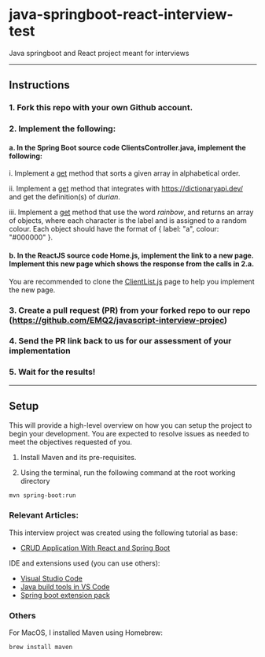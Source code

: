# java-springboot-react-interview-test
Java springboot and React project meant for interviews

---

## Instructions

### 1. Fork this repo with your own Github account.

### 2. Implement the following:

#### a. In the Spring Boot source code <b>ClientsController.java</b>, implement the following:

i. Implement a <u>get</u> method that sorts a given array in alphabetical order.

ii. Implement a <u>get</u> method that integrates with https://dictionaryapi.dev/ and get the definition(s) of <i>durian</i>.

iii. Implement a <u>get</u> method that use the word <i>rainbow</i>, and returns an array of objects, where each character is the label and is assigned to a random colour. Each object should have the format of { label: "a", colour: "#000000" }.

#### b. In the ReactJS source code <b>Home.js</b>, implement the link to a new page. Implement this new page which shows the response from the calls in 2.a.

You are recommended to clone the <u>ClientList.js</u> page to help you implement the new page.

### 3. Create a pull request (PR) from your forked repo to our repo (https://github.com/EMQ2/javascript-interview-projec)

### 4. Send the PR link back to us for our assessment of your implementation

### 5. Wait for the results!

---

## Setup
This will provide a high-level overview on how you can setup the project to begin your development. You are expected to resolve issues as needed to meet the objectives requested of you.

1. Install Maven and its pre-requisites.

2. Using the terminal, run the following command at the root working directory

```bash
mvn spring-boot:run
```

### Relevant Articles:

This interview project was created using the following tutorial as base:

- [CRUD Application With React and Spring Boot](https://www.baeldung.com/spring-boot-react-crud)

IDE and extensions used (you can use others):

- [Visual Studio Code](https://code.visualstudio.com/Download)
- [Java build tools in VS Code](https://code.visualstudio.com/docs/java/java-build)
- [Spring boot extension pack](https://marketplace.visualstudio.com/items?itemName=vmware.vscode-boot-dev-pack&ssr=false)

### Others

For MacOS, I installed Maven using Homebrew:

```bash
brew install maven
```
